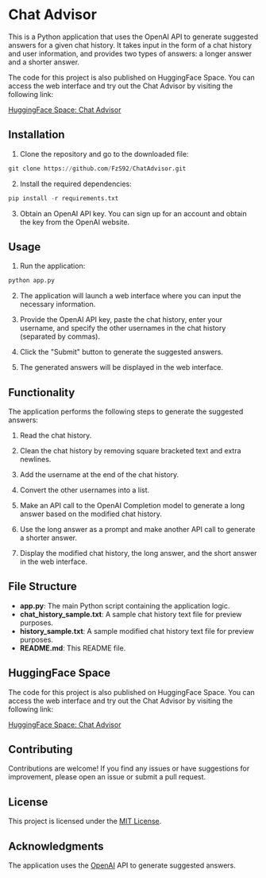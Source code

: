 # Chat Advisor
This is a Python application that uses the OpenAI API to generate suggested answers for a given chat history. It takes input in the form of a chat history and user information, and provides two types of answers: a longer answer and a shorter answer.

The code for this project is also published on HuggingFace Space. You can access the web interface and try out the Chat Advisor by visiting the following link:

[HuggingFace Space: Chat Advisor](https://huggingface.co/spaces/fzs/ChatAdvisor)


## Installation

1. Clone the repository and go to the downloaded file:

```python
git clone https://github.com/FzS92/ChatAdvisor.git
```

2. Install the required dependencies:
```python
pip install -r requirements.txt
```
3. Obtain an OpenAI API key. You can sign up for an account and obtain the key from the OpenAI website.

## Usage
1. Run the application:
```python
python app.py
```

2. The application will launch a web interface where you can input the necessary information.

3. Provide the OpenAI API key, paste the chat history, enter your username, and specify the other usernames in the chat history (separated by commas).

4. Click the "Submit" button to generate the suggested answers.

5. The generated answers will be displayed in the web interface.

## Functionality
The application performs the following steps to generate the suggested answers:

1. Read the chat history.

2. Clean the chat history by removing square bracketed text and extra newlines.

3. Add the username at the end of the chat history.

4. Convert the other usernames into a list.

5. Make an API call to the OpenAI Completion model to generate a long answer based on the modified chat history.

6. Use the long answer as a prompt and make another API call to generate a shorter answer.

7. Display the modified chat history, the long answer, and the short answer in the web interface.

## File Structure
- **app.py**: The main Python script containing the application logic.
- **chat_history_sample.txt**: A sample chat history text file for preview purposes.
- **history_sample.txt**: A sample modified chat history text file for preview purposes.
- **README.md**: This README file.
## HuggingFace Space
The code for this project is also published on HuggingFace Space. You can access the web interface and try out the Chat Advisor by visiting the following link:

[HuggingFace Space: Chat Advisor](https://huggingface.co/spaces/fzs/ChatAdvisor)

## Contributing
Contributions are welcome! If you find any issues or have suggestions for improvement, please open an issue or submit a pull request.

## License
This project is licensed under the [MIT License](https://rem.mit-license.org).

## Acknowledgments
The application uses the [OpenAI](https://openai.com/) API to generate suggested answers.
